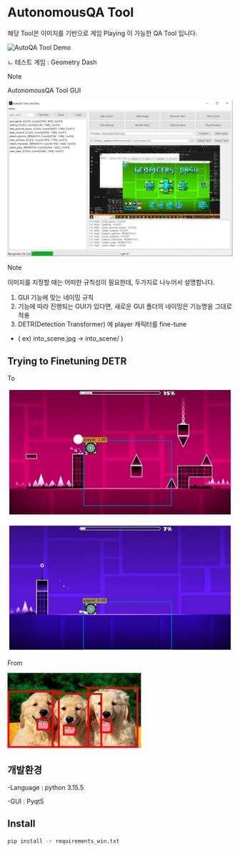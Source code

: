 # AutonomousQA Tool

해당 Tool은 이미지를 기반으로 게임 Playing 이 가능한 QA Tool 입니다.

![AutoQA Tool Demo](./images/AutoQA_Tool_Demo.gif)

ㄴ 테스트 게임 : Geometry Dash


> [!Note]
> AutonomousQA Tool GUI
> 
![AutoQA UI](./images/tool_ui.JPG)

> [!Note] 
> 이미지를 지정할 때는 어떠한 규칙성이 필요한데, 두가지로 나누어서 설명합니다.
> 1. GUI 기능에 맞는 네이밍 규칙
> 2. 기능에 따라 진행되는 GUI가 있다면, 새로운 GUI 폴더의 네이밍은 기능명을 그대로 적용
> 3. DETR(Detection Transformer) 에 player 캐릭터를 fine-tune
> - ( ex) into_scene.jpg -> into_scene/ ) 

## Trying to Finetuning DETR

To

![DETR player](./images/output_detr_1.png)

![DETR player](./images/output_detr_2.png)

From

![Pretrained DETR](./images/output_image.jpg)

## 개발환경

-Language : python 3.15.5

-GUI : Pyqt5


## Install

~~~sh
pip install -r requirements_win.txt
~~~





